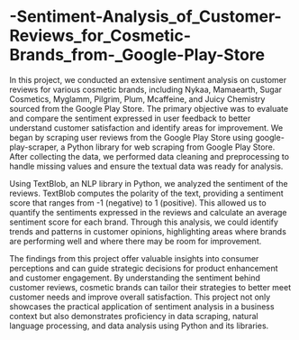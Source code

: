 # -Sentiment-Analysis_of_Customer-Reviews_for_Cosmetic-Brands_from-_Google-Play-Store
In this project, we conducted an extensive sentiment analysis on customer reviews for various cosmetic brands, including Nykaa, Mamaearth, Sugar Cosmetics, Myglamm, Pilgrim, Plum, Mcaffeine, and Juicy Chemistry sourced from the Google Play Store. The primary objective was to evaluate and compare the sentiment expressed in user feedback to better understand customer satisfaction and identify areas for improvement. We began by scraping user reviews from the Google Play Store using google-play-scraper, a Python library for web scraping from Google Play Store. After collecting the data, we performed data cleaning and preprocessing to handle missing values and ensure the textual data was ready for analysis.

Using TextBlob, an NLP library in Python, we analyzed the sentiment of the reviews. TextBlob computes the polarity of the text, providing a sentiment score that ranges from -1 (negative) to 1 (positive). This allowed us to quantify the sentiments expressed in the reviews and calculate an average sentiment score for each brand. Through this analysis, we could identify trends and patterns in customer opinions, highlighting areas where brands are performing well and where there may be room for improvement.

The findings from this project offer valuable insights into consumer perceptions and can guide strategic decisions for product enhancement and customer engagement. By understanding the sentiment behind customer reviews, cosmetic brands can tailor their strategies to better meet customer needs and improve overall satisfaction. This project not only showcases the practical application of sentiment analysis in a business context but also demonstrates proficiency in data scraping, natural language processing, and data analysis using Python and its libraries.
